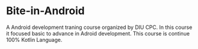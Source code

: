 # Bite-in-Android
A Android development traning course organized by DIU CPC. In this course it focused basic to advance in Adroid development. This course is continue 100% Kotlin Language. 
